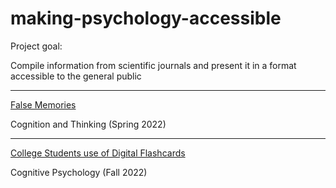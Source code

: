 # making-psychology-accessible

Project goal: 

Compile information from scientific journals and present it in a format accessible to the general public

*** 

[False Memories](https://meglin234.github.io/making-psychology-accessible/PSYC311_website/index.html)

Cognition and Thinking (Spring 2022)

***

[College Students use of Digital Flashcards](https://meglin234.github.io/making-psychology-accessible/PSYC411_website/index.html)

Cognitive Psychology (Fall 2022)


